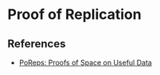 # Proof of Replication


## References

- [PoReps: Proofs of Space on Useful Data](https://eprint.iacr.org/2018/678.pdf)

